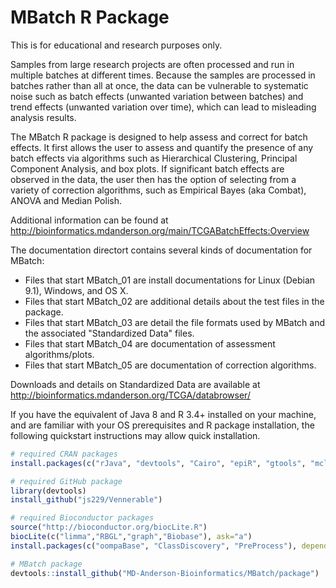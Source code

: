 # MBatch R Package

This is for educational and research purposes only. 

Samples from large research projects are often processed and run in multiple batches at different times. Because the samples are processed in batches rather than all at once, the data can be vulnerable to systematic noise such as batch effects (unwanted variation between batches) and trend effects (unwanted variation over time), which can lead to misleading analysis results.

The MBatch R package is designed to help assess and correct for batch effects. It first allows the user to assess and quantify the presence of any batch effects via algorithms such as Hierarchical Clustering, Principal Component Analysis, and box plots. If significant batch effects are observed in the data, the user then has the option of selecting from a variety of correction algorithms, such as Empirical Bayes (aka Combat), ANOVA and Median Polish.

Additional information can be found at http://bioinformatics.mdanderson.org/main/TCGABatchEffects:Overview

The documentation directort contains several kinds of documentation for MBatch:

 * Files that start MBatch_01 are install documentations for Linux (Debian 9.1), Windows, and OS X.
 * Files that start MBatch_02 are additional details about the test files in the package.
 * Files that start MBatch_03 are detail the file formats used by MBatch and the associated "Standardized Data" files.
 * Files that start MBatch_04 are documentation of assessment algorithms/plots.
 * Files that start MBatch_05 are documentation of correction algorithms.

Downloads and details on Standardized Data are available at http://bioinformatics.mdanderson.org/TCGA/databrowser/

If you have the equivalent of Java 8 and R 3.4+ installed on your machine, and are familiar with your OS prerequisites and R package installation, the following quickstart instructions may allow quick installation.

```R
# required CRAN packages
install.packages(c("rJava", "devtools", "Cairo", "epiR", "gtools", "mclust", "squash", "httr"), dependencies=TRUE, repos = "http://cloud.r-project.org/")

# required GitHub package
library(devtools)
install_github("js229/Vennerable")

# required Bioconductor packages
source("http://bioconductor.org/biocLite.R")
biocLite(c("limma","RBGL","graph","Biobase"), ask="a")
install.packages(c("oompaBase", "ClassDiscovery", "PreProcess"), dependencies=TRUE, repos=c("http://cloud.r-project.org", "http://silicovore.com/OOMPA/"))

# MBatch package
devtools::install_github("MD-Anderson-Bioinformatics/MBatch/package")
```
